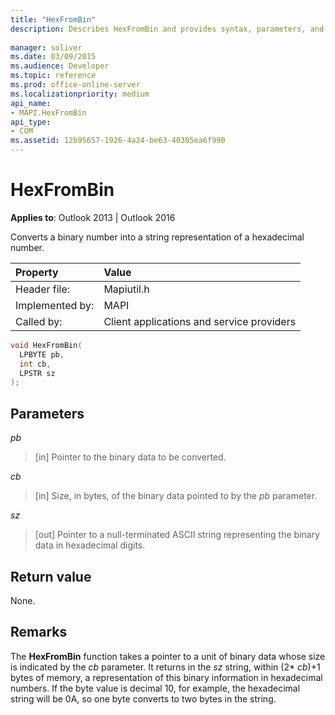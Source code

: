 ```yaml
---
title: "HexFromBin"
description: Describes HexFromBin and provides syntax, parameters, and return value.
 
manager: soliver
ms.date: 03/09/2015
ms.audience: Developer
ms.topic: reference
ms.prod: office-online-server
ms.localizationpriority: medium
api_name:
- MAPI.HexFromBin
api_type:
- COM
ms.assetid: 12b95657-1926-4a24-be63-40305ea6f990
---
```


# HexFromBin

  
  
**Applies to**: Outlook 2013 | Outlook 2016 
  
Converts a binary number into a string representation of a hexadecimal number. 
  
|Property |Value |
|:-----|:-----|
|Header file:  <br/> |Mapiutil.h  <br/> |
|Implemented by:  <br/> |MAPI  <br/> |
|Called by:  <br/> |Client applications and service providers  <br/> |
   
```cpp
void HexFromBin(
  LPBYTE pb,
  int cb,
  LPSTR sz
);
```

## Parameters

 _pb_
  
> [in] Pointer to the binary data to be converted. 
    
 _cb_
  
> [in] Size, in bytes, of the binary data pointed to by the  _pb_ parameter. 
    
 _sz_
  
> [out] Pointer to a null-terminated ASCII string representing the binary data in hexadecimal digits.
    
## Return value

None.
  
## Remarks

The **HexFromBin** function takes a pointer to a unit of binary data whose size is indicated by the  _cb_ parameter. It returns in the _sz_ string, within (2*  _cb_)+1 bytes of memory, a representation of this binary information in hexadecimal numbers. If the byte value is decimal 10, for example, the hexadecimal string will be 0A, so one byte converts to two bytes in the string. 
  

